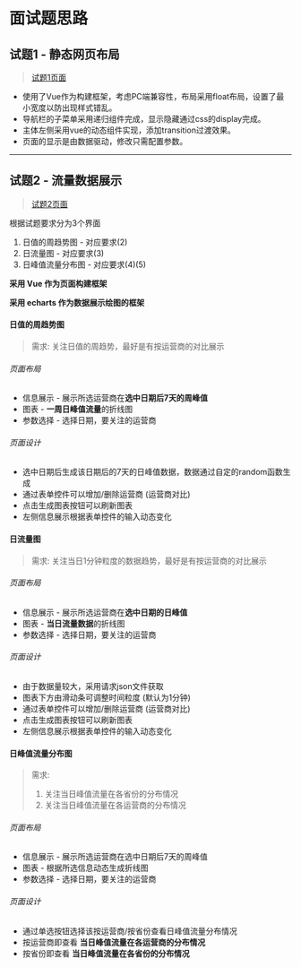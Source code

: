 # 面试题思路

## 试题1 - 静态网页布局
> [试题1页面](http://test.bruski.top/test1)
+ 使用了Vue作为构建框架，考虑PC端兼容性，布局采用float布局，设置了最小宽度以防出现样式错乱。
+ 导航栏的子菜单采用递归组件完成，显示隐藏通过css的display完成。
+ 主体左侧采用vue的动态组件实现，添加transition过渡效果。
+ 页面的显示是由数据驱动，修改只需配置参数。
  
---

## 试题2 - 流量数据展示
> [试题2页面](http://test.bruski.top/test2)

根据试题要求分为3个界面
1. 日值的周趋势图 - 对应要求(2)
2. 日流量图 - 对应要求(3)
3. 日峰值流量分布图 - 对应要求(4)(5)

**采用 Vue 作为页面构建框架**

**采用 echarts 作为数据展示绘图的框架**

#### 日值的周趋势图 
> 需求: 关注日值的周趋势，最好是有按运营商的对比展示

###### 页面布局
+ 信息展示 - 展示所选运营商在**选中日期后7天的周峰值**
+ 图表 - **一周日峰值流量**的折线图
+ 参数选择 - 选择日期，要关注的运营商


###### 页面设计
+ 选中日期后生成该日期后的7天的日峰值数据，数据通过自定的random函数生成 
+ 通过表单控件可以增加/删除运营商 (运营商对比)
+ 点击生成图表按钮可以刷新图表
+ 左侧信息展示根据表单控件的输入动态变化


#### 日流量图 
> 需求: 关注当日1分钟粒度的数据趋势，最好是有按运营商的对比展示

###### 页面布局
+ 信息展示 - 展示所选运营商在**选中日期的日峰值**
+ 图表 - **当日流量数据**的折线图
+ 参数选择 - 选择日期，要关注的运营商

###### 页面设计
+ 由于数据量较大，采用请求json文件获取
+ 图表下方由滑动条可调整时间粒度 (默认为1分钟)
+ 通过表单控件可以增加/删除运营商 (运营商对比)
+ 点击生成图表按钮可以刷新图表
+ 左侧信息展示根据表单控件的输入动态变化

#### 日峰值流量分布图 
> 需求: 
> 1. 关注当日峰值流量在各省份的分布情况
> 2. 关注当日峰值流量在各运营商的分布情况

###### 页面布局
+ 信息展示 - 展示所选运营商在选中日期后7天的周峰值
+ 图表 - 根据所选信息动态生成折线图
+ 参数选择 - 选择日期，要关注的运营商
  
###### 页面设计
+ 通过单选按钮选择该按运营商/按省份查看日峰值流量分布情况
+ 按运营商即查看 **当日峰值流量在各运营商的分布情况**
+ 按省份即查看 **当日峰值流量在各省份的分布情况**

